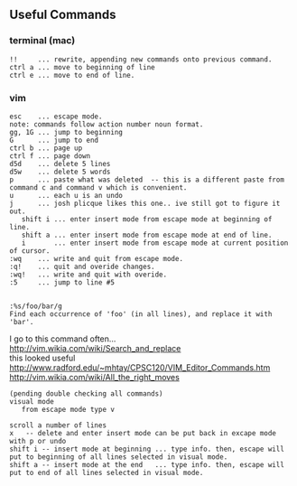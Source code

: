 ## Useful Commands
### terminal (mac)
```
!!     ... rewrite, appending new commands onto previous command.
ctrl a ... move to beginning of line
ctrl e ... move to end of line.
```
### vim
```
esc    ... escape mode.
note: commands follow action number noun format.
gg, 1G ... jump to beginning
G      ... jump to end
ctrl b ... page up
ctrl f ... page down
d5d    ... delete 5 lines
d5w    ... delete 5 words
p      ... paste what was deleted  -- this is a different paste from command c and command v which is convenient.
u      ... each u is an undo
j      ... josh plicque likes this one.. ive still got to figure it out.
   shift i ... enter insert mode from escape mode at beginning of line.
   shift a ... enter insert mode from escape mode at end of line.
   i       ... enter insert mode from escape mode at current position of cursor.
:wq    ... write and quit from escape mode.
:q!    ... quit and overide changes.
:wq!   ... write and quit with overide.
:5     ... jump to line #5


:%s/foo/bar/g
Find each occurrence of 'foo' (in all lines), and replace it with 'bar'.
``` 

I go to this command often... <br>
http://vim.wikia.com/wiki/Search_and_replace<br>
this looked useful<br>
http://www.radford.edu/~mhtay/CPSC120/VIM_Editor_Commands.htm
http://vim.wikia.com/wiki/All_the_right_moves
```
(pending double checking all commands)
visual mode
   from escape mode type v

scroll a number of lines
x   -- delete and enter insert mode can be put back in excape mode with p or undo
shift i -- insert mode at beginning ... type info. then, escape will put to beginning of all lines selected in visual mode.
shift a -- insert mode at the end   ... type info. then, escape will put to end of all lines selected in visual mode.

```
